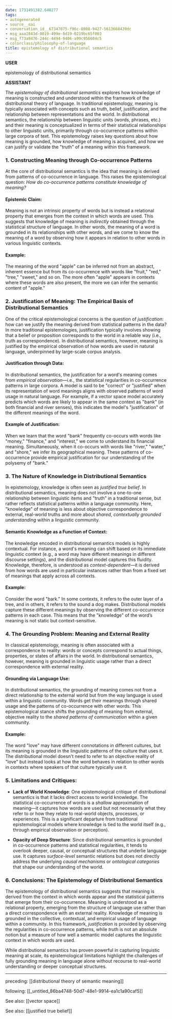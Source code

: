```yaml
---
date: 1731491382.648277
tags:
- autogenerated
- source__oai
- conversation_id__67347075-f96c-8008-9427-5613668439dc
- msg_aaa2843d-8019-499e-8d19-0219bc65f003
- msg_f73a9476-244c-4494-9406-a99c956604c5
- colorclass/philosophy-of-language
title: epistemology of distributional semantics
---
```


**USER**

epistemology of distributional semantics


**ASSISTANT**

The *epistemology of distributional semantics* explores how knowledge of meaning is constructed and understood within the framework of the distributional theory of language. In traditional epistemology, meaning is typically associated with concepts such as truth, belief, justification, and the relationship between representations and the world. In distributional semantics, the relationship between linguistic units (words, phrases, etc.) and their meaning is conceptualized in terms of their statistical relationships to other linguistic units, primarily through co-occurrence patterns within large corpora of text. This epistemology raises key questions about how meaning is grounded, how knowledge of meaning is acquired, and how we can justify or validate the "truth" of a meaning within this framework.

### 1. **Constructing Meaning through Co-occurrence Patterns**
   
At the core of distributional semantics is the idea that meaning is derived from patterns of co-occurrence in language. This raises the epistemological question: *How do co-occurrence patterns constitute knowledge of meaning?*

#### Epistemic Claim:
Meaning is not an intrinsic property of words but is instead a relational property that emerges from the context in which words are used. This suggests that knowledge of meaning is *indirectly* obtained through the statistical structure of language. In other words, the meaning of a word is grounded in its relationships with other words, and we come to know the meaning of a word by observing how it appears in relation to other words in various linguistic contexts.

#### Example:
The meaning of the word "apple" can be inferred not from an abstract, inherent essence but from its co-occurrence with words like "fruit," "red," "tree," "sweet," and so on. The more often "apple" appears in contexts where these words are also present, the more we can infer the semantic content of "apple."

### 2. **Justification of Meaning: The Empirical Basis of Distributional Semantics**

One of the critical epistemological concerns is the question of *justification*: how can we justify the meaning derived from statistical patterns in the data? In more traditional epistemologies, justification typically involves showing that a belief or proposition corresponds to the world in a reliable way (i.e., truth as correspondence). In distributional semantics, however, meaning is justified by the empirical observation of how words are used in natural language, underpinned by large-scale corpus analysis.

#### Justification through Data:
In distributional semantics, the justification for a word's meaning comes from *empirical observation*—i.e., the statistical regularities in co-occurrence patterns in large corpora. A model is said to be "correct" or "justified" when its representation of word meanings aligns with observed patterns of word usage in natural language. For example, if a vector space model accurately predicts which words are likely to appear in the same context as "bank" (in both financial and river senses), this indicates the model's "justification" of the different meanings of the word.

#### Example of Justification:
When we learn that the word "bank" frequently co-occurs with words like "money," "finance," and "interest," we come to understand its financial meaning. Simultaneously, when it co-occurs with words like "river," "water," and "shore," we infer its geographical meaning. These patterns of co-occurrence provide empirical justification for our understanding of the polysemy of "bank."

### 3. **The Nature of Knowledge in Distributional Semantics**
   
In epistemology, knowledge is often seen as *justified true belief*. In distributional semantics, meaning does not involve a one-to-one relationship between linguistic items and "truth" in a traditional sense, but rather reflects statistical patterns within a language community. Here, "knowledge" of meaning is less about objective correspondence to external, real-world truths and more about *shared, contextually grounded understanding* within a linguistic community.

#### Semantic Knowledge as a Function of Context:
The knowledge encoded in distributional semantics models is highly contextual. For instance, a word's meaning can shift based on its immediate linguistic context (e.g., a word may have different meanings in different discourse settings), and the distributional model captures this fluidity. Knowledge, therefore, is understood as *context-dependent*—it is derived from how words are used in particular instances rather than from a fixed set of meanings that apply across all contexts.

#### Example:
Consider the word "bark." In some contexts, it refers to the outer layer of a tree, and in others, it refers to the sound a dog makes. Distributional models capture these different meanings by observing the different co-occurrence patterns in each case. This means that the "knowledge" of the word’s meaning is not static but context-sensitive.

### 4. **The Grounding Problem: Meaning and External Reality**

In classical epistemology, meaning is often associated with a correspondence to reality: words or concepts correspond to actual things, properties, or states of affairs in the world. In distributional semantics, however, meaning is grounded in linguistic usage rather than a direct correspondence with external reality.

#### Grounding via Language Use:
In distributional semantics, the grounding of meaning comes not from a direct relationship to the external world but from the way language is used within a linguistic community. Words get their meanings through shared usage and the patterns of co-occurrence with other words. This epistemological stance shifts the grounding of meaning from external, objective reality to the *shared patterns of communication* within a given community.

#### Example:
The word "love" may have different connotations in different cultures, but its meaning is grounded in the linguistic patterns of the culture that uses it. The distributional model doesn't need to refer to an objective reality of "love" but instead looks at how the word behaves in relation to other words in contexts where speakers of that culture typically use it.

### 5. **Limitations and Critiques:**

- **Lack of World Knowledge**: One epistemological critique of distributional semantics is that it lacks direct access to world knowledge. The statistical co-occurrence of words is a *shallow* approximation of meaning—it captures how words are used but not necessarily what they refer to or how they relate to real-world objects, processes, or experiences. This is a significant departure from traditional epistemological models where knowledge is tied to the world itself (e.g., through empirical observation or perception).

- **Opacity of Deep Structure**: Since distributional semantics is grounded in co-occurrence patterns and statistical regularities, it tends to overlook deeper, causal, or conceptual structures that underlie language use. It captures *surface-level* semantic relations but does not directly address the underlying *causal mechanisms* or *ontological categories* that shape our understanding of the world.

### 6. **Conclusions: The Epistemology of Distributional Semantics**

The epistemology of distributional semantics suggests that meaning is derived from the context in which words appear and the statistical patterns that emerge from their co-occurrence. Meaning is understood as a relational property, emerging from the structure of language use rather than a direct correspondence with an external reality. Knowledge of meaning is grounded in the collective, contextual, and empirical usage of language within a community. In this framework, *justification* is provided by observing the regularities in co-occurrence patterns, while *truth* is not an absolute notion but a measure of how well a semantic model captures the linguistic context in which words are used. 

While distributional semantics has proven powerful in capturing linguistic meaning at scale, its epistemological limitations highlight the challenges of fully grounding meaning in language alone without recourse to real-world understanding or deeper conceptual structures.


---

preceding: [[distributional theory of semantic meaning]]  


following: [[_untitled_86ba4748-50d7-48e1-9914-ea1c1a90caf5]]

See also: [[vector space]]


See also: [[justified true belief]]